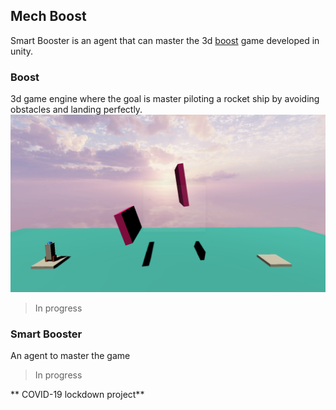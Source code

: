 ## Mech Boost

Smart Booster is an agent that can master the 3d [boost](Boost) game developed in unity.

### Boost
3d game engine where the goal is master piloting a rocket ship by avoiding obstacles and landing perfectly.
![alt text](img/level1.png "Level 1 dev")
> In progress
### Smart Booster
An agent to master the game 
> In progress


** COVID-19 lockdown project**  

